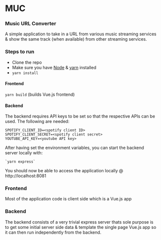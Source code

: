 # MUC
### Music URL Converter
A simple application to take in a URL from various music streaming services & show the same track (when available) from other streaming services.

### Steps to run
- Clone the repo
- Make sure you have [Node](https://nodejs.org/en/download/package-manager/) & [yarn](https://yarnpkg.com/lang/en/docs/install) installed
- `yarn install`

#### Frontend

`yarn build` (builds Vue.js frontend)

#### Backend

The backend requires API keys to be set so that the respective APIs can be used. The following are needed:

    SPOTIFY_CLIENT_ID=<spotify client ID>
    SPOTIFY_CLIENT_SECRET=<spotify client secret>
    YOUTUBE_API_KEY=<youtube API key>

After having set the environment variables, you can start the backend server locally with:

    `yarn express`

You should now be able to access the application locally @ http://localhost:8081

### Frontend
Most of the application code is client side which is a Vue.js app

### Backend
The backend consists of a very trivial express server thats sole purpose is to get some initial server side data & template the single page Vue.js app so it can then run independently from the backend.
